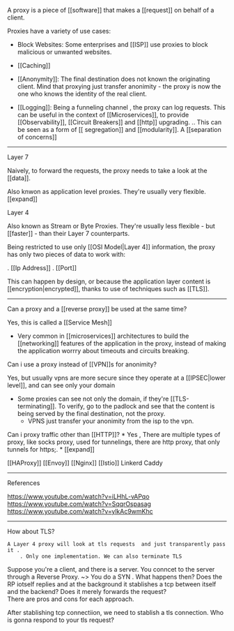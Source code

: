 A proxy is a piece of [[software]] that makes a [[request]] on behalf of a client. 

Proxies have a variety of use cases:

* Block Websites: Some enterprises and [[ISP]] use proxies to block malicious or unwanted  websites. 

* [[Caching]]

* [[Anonymity]]: The final destination does not known the originating client. Mind that proxying just transfer anonimity - the proxy is now the one who knows the identity of the real client. 

* [[Logging]]:  Being a funneling channel , the proxy can log  requests. This can be useful in the context of [[Microservices]], to provide [[Observability]], [[Circuit Breakers]] and [[http]] upgrading.
    .. This can be seen as a form of [[ segregation]] and [[modularity]]. A [[separation of concerns]]

___ 

Layer 7


Naively, to forward the requests, the proxy needs to take a look at the [[data]]. 


Also knwon as application level proxies. They're usually very flexible. [[expand]]

Layer 4 

Also known as Stream or Byte Proxies. They're usually less flexible - but [[faster]] - than their Layer 7 counterparts. 

Being restricted to use only [[OSI Model|Layer 4]] information, the proxy has only two pieces of data to work with:

. [[Ip Address]]
. [[Port]]

This can happen by design, or because the application layer content is [[encryption|encrypted]], thanks to use of techniques such as [[TLS]].


___ 

Can a proxy and a [[reverse proxy]] be used at the same time?

Yes, this is called a [[Service Mesh]]

* Very common in  [[microservices]] architectures to build the [[networking]] features of the application in the proxy, instead of making the application worrry about 
timeouts and circuits breaking.


    
Can i use a proxy instead of [[VPN]]s for anonimity?

Yes, but usually vpns are more secure since they operate at a [[IPSEC|lower level]], and can see only your domain
* Some proxies can see not only the domain, if they're  [[TLS-terminating]]. To verify, go to the padlock and see that the content is being served by the final destination, not the proxy. 
    * VPNS just transfer your anonimity from the isp to the vpn. 


Can i proxy traffic other than [[HTTP]]?
    * Yes , There are multiple types of proxy, like socks proxy, used for tunnelings, there are http proxy, that only tunnels for https;.
    * [[expand]]


[[HAProxy]]
[[Envoy]]
[[Nginx]]
[[Istio]]
Linkerd
Caddy




___ 
References

https://www.youtube.com/watch?v=iLHhL-vAPqo
https://www.youtube.com/watch?v=SqqrOspasag
https://www.youtube.com/watch?v=ylkAc9wmKhc



___


How about TLS?
    
    A Layer 4 proxy will look at tls requests  and just transparently pass it .
        . Only one implementation. We can also terminate TLS 
    

Suppose you're a client, and there is a server. 
You conncet to the server through a Reverse Proxy. 
~> You do a SYN . What happens then?
    Does the RP iotself replies and at the background it stablishes a tcp between itself and the backend?
    Does it merely forwards the request?    
    There are pros and cons for each approach.

After stablishing tcp connectiion, we need to stablish a tls connection. Who is gonna respond to your tls request?

